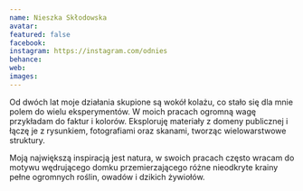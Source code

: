 ```yaml
---
name: Nieszka Skłodowska
avatar: 
featured: false
facebook: 
instagram: https://instagram.com/odnies
behance: 
web:
images:
---
```

Od dwóch lat moje działania skupione są wokół kolażu, co stało się dla mnie polem do wielu eksperymentów. W moich pracach ogromną wagę przykładam do faktur i kolorów. Eksploruję materiały z domeny publicznej i łączę je z rysunkiem, fotografiami oraz skanami, tworząc wielowarstwowe struktury.

Moją największą inspiracją jest natura, w swoich pracach często wracam do motywu wędrującego domku przemierzającego różne nieodkryte krainy pełne ogromnych roślin, owadów i dzikich żywiołów.
